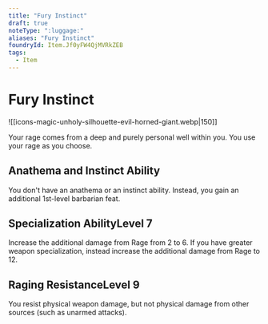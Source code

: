 ```yaml
---
title: "Fury Instinct"
draft: true
noteType: ":luggage:"
aliases: "Fury Instinct"
foundryId: Item.Jf0yFW4QjMVRkZEB
tags:
  - Item
---
```


# Fury Instinct
![[icons-magic-unholy-silhouette-evil-horned-giant.webp|150]]

Your rage comes from a deep and purely personal well within you. You use your rage as you choose.

## Anathema and Instinct Ability

You don't have an anathema or an instinct ability. Instead, you gain an additional 1st-level barbarian feat.

## Specialization AbilityLevel 7

Increase the additional damage from Rage from 2 to 6. If you have greater weapon specialization, instead increase the additional damage from Rage to 12.

## Raging ResistanceLevel 9

You resist physical weapon damage, but not physical damage from other sources (such as unarmed attacks).
